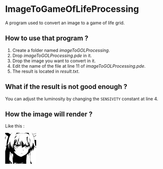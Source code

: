 # ImageToGameOfLifeProcessing
A program used to convert an image to a game of life grid.

## How to use that program ?
1. Create a folder named *imageToGOLProcessing*.
2. Drop *imageToGOLProcessing.pde* in it.
3. Drop the image you want to convert in it.
4. Edit the name of the file at line 11 of *imageToGOLProcessing.pde*.
5. The result is located in *result.txt*.

## What if the result is not good enough ?
You can adjust the luminosity by changing the ```SENSIVITY``` constant at line 4.

## How the image will render ?
Like this :

![Example image](https://github.com/SchwabNicolas/ImageToExcelGameOfLife/blob/master/images/example.jpg)
